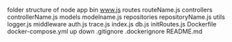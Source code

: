 folder structure of node app
bin
  www.js
routes
  routeName.js
controllers
  controllerName.js
models
  modelname.js
repositories
  repositoryName.js
utils
  logger.js
middleware
  auth.js
  trace.js
index.js
db.js
initRoutes.js
Dockerfile
docker-compose.yml
up
down
.gitignore
.dockerignore
README.md